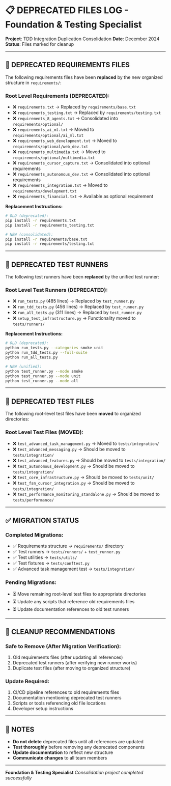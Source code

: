 # 📋 DEPRECATED FILES LOG - Foundation & Testing Specialist

**Project**: TDD Integration Duplication Consolidation
**Date**: December 2024
**Status**: Files marked for cleanup

---

## 🚨 **DEPRECATED REQUIREMENTS FILES**

The following requirements files have been **replaced** by the new organized structure in `requirements/`:

### **Root Level Requirements (DEPRECATED):**
- ❌ `requirements.txt` → Replaced by `requirements/base.txt`
- ❌ `requirements_testing.txt` → Replaced by `requirements/testing.txt`
- ❌ `requirements_8_agents.txt` → Consolidated into `requirements/optional/`
- ❌ `requirements_ai_ml.txt` → Moved to `requirements/optional/ai_ml.txt`
- ❌ `requirements_web_development.txt` → Moved to `requirements/optional/web_dev.txt`
- ❌ `requirements_multimedia.txt` → Moved to `requirements/optional/multimedia.txt`
- ❌ `requirements_cursor_capture.txt` → Consolidated into optional requirements
- ❌ `requirements_autonomous_dev.txt` → Consolidated into optional requirements
- ❌ `requirements_integration.txt` → Moved to `requirements/development.txt`
- ❌ `requirements_financial.txt` → Available as optional requirement

**Replacement Instructions:**
```bash
# OLD (deprecated):
pip install -r requirements.txt
pip install -r requirements_testing.txt

# NEW (consolidated):
pip install -r requirements/base.txt
pip install -r requirements/testing.txt
```

---

## 🚨 **DEPRECATED TEST RUNNERS**

The following test runners have been **replaced** by the unified test runner:

### **Root Level Test Runners (DEPRECATED):**
- ❌ `run_tests.py` (485 lines) → Replaced by `test_runner.py`
- ❌ `run_tdd_tests.py` (456 lines) → Replaced by `test_runner.py`
- ❌ `run_all_tests.py` (311 lines) → Replaced by `test_runner.py`
- ❌ `setup_test_infrastructure.py` → Functionality moved to `tests/runners/`

**Replacement Instructions:**
```bash
# OLD (deprecated):
python run_tests.py --categories smoke unit
python run_tdd_tests.py --full-suite
python run_all_tests.py

# NEW (unified):
python test_runner.py --mode smoke
python test_runner.py --mode unit
python test_runner.py --mode all
```

---

## 🚨 **DEPRECATED TEST FILES**

The following root-level test files have been **moved** to organized directories:

### **Root Level Test Files (MOVED):**
- ❌ `test_advanced_task_management.py` → Moved to `tests/integration/`
- ❌ `test_advanced_messaging.py` → Should be moved to `tests/integration/`
- ❌ `test_advanced_features.py` → Should be moved to `tests/integration/`
- ❌ `test_autonomous_development.py` → Should be moved to `tests/integration/`
- ❌ `test_core_infrastructure.py` → Should be moved to `tests/unit/`
- ❌ `test_fsm_cursor_integration.py` → Should be moved to `tests/integration/`
- ❌ `test_performance_monitoring_standalone.py` → Should be moved to `tests/performance/`

---

## ✅ **MIGRATION STATUS**

### **Completed Migrations:**
- ✅ Requirements structure → `requirements/` directory
- ✅ Test runners → `tests/runners/` + `test_runner.py`
- ✅ Test utilities → `tests/utils/`
- ✅ Test fixtures → `tests/conftest.py`
- ✅ Advanced task management test → `tests/integration/`

### **Pending Migrations:**
- ⏳ Move remaining root-level test files to appropriate directories
- ⏳ Update any scripts that reference old requirements files
- ⏳ Update documentation references to old test runners

---

## 🧹 **CLEANUP RECOMMENDATIONS**

### **Safe to Remove (After Migration Verification):**
1. Old requirements files (after updating all references)
2. Deprecated test runners (after verifying new runner works)
3. Duplicate test files (after moving to organized structure)

### **Update Required:**
1. CI/CD pipeline references to old requirements files
2. Documentation mentioning deprecated test runners
3. Scripts or tools referencing old file locations
4. Developer setup instructions

---

## 📝 **NOTES**

- **Do not delete** deprecated files until all references are updated
- **Test thoroughly** before removing any deprecated components
- **Update documentation** to reflect new structure
- **Communicate changes** to all team members

---

**Foundation & Testing Specialist**
*Consolidation project completed successfully*
